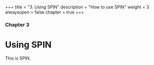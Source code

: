 +++
title = "3. Using SPIN"
description = "How to use SPIN"
weight = 3
alwaysopen = false
chapter = true
+++

### Chapter 3

# Using SPIN

This is SPIN.
